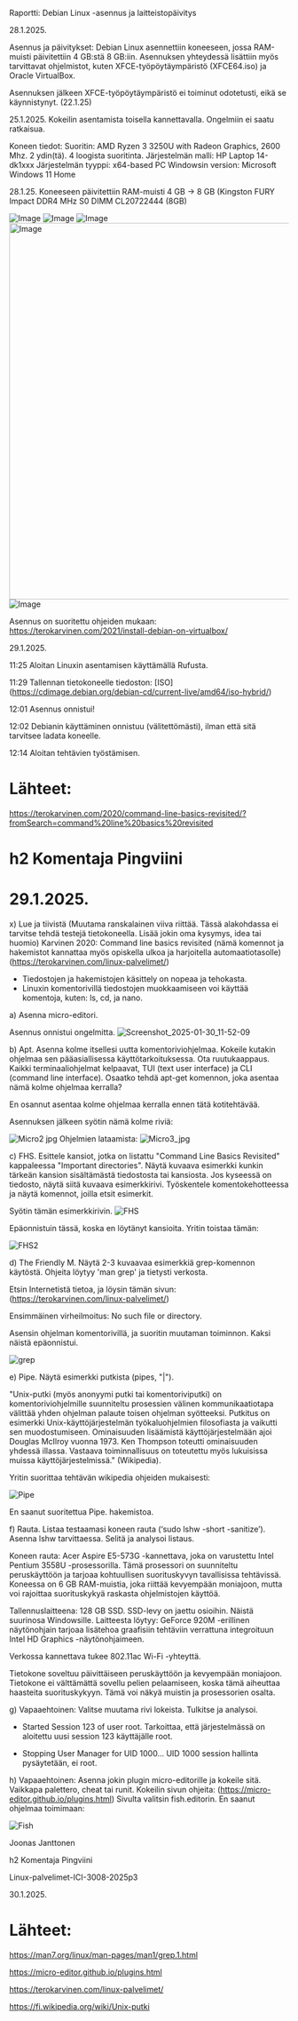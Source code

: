 Raportti: Debian Linux -asennus ja laitteistopäivitys

28.1.2025.

Asennus ja päivitykset: Debian Linux asennettiin koneeseen, jossa RAM-muisti päivitettiin 4 GB:stä 8 GB:iin. 
Asennuksen yhteydessä lisättiin myös tarvittavat ohjelmistot, kuten XFCE-työpöytäympäristö (XFCE64.iso) ja Oracle VirtualBox.

Asennuksen jälkeen XFCE-työpöytäympäristö ei toiminut odotetusti, eikä se käynnistynyt. (22.1.25)

25.1.2025. Kokeilin asentamista toisella kannettavalla. Ongelmiin ei saatu ratkaisua.

Koneen tiedot: 
Suoritin: AMD Ryzen 3 3250U with Radeon Graphics, 2600 Mhz. 2 ydin(tä). 4 loogista suoritinta. 
Järjestelmän malli: HP Laptop 14-dk1xxx Järjestelmän tyyppi: x64-based PC Windowsin version: Microsoft Windows 11 Home

28.1.25. Koneeseen päivitettiin RAM-muisti 4 GB -> 8 GB (Kingston FURY Impact DDR4 MHz S0 DIMM CL20722444 (8GB)

![Image](https://github.com/user-attachments/assets/2b68e96a-ee43-471a-a032-fd243459bf5a)
![Image](https://github.com/user-attachments/assets/bdb2354a-3764-4cac-94dc-8a5cc0059ea6)
![Image](https://github.com/user-attachments/assets/5dd5bd08-45a6-49db-8078-bd4d64dc2d90)
<img width="678" alt="Image" src="https://github.com/user-attachments/assets/54fc5de0-24c7-4a8e-b984-42a9a41bf496" /> 
![Image](https://github.com/user-attachments/assets/10d3aabd-41b0-4298-b4d1-f53992a5c00e)


Asennus on suoritettu ohjeiden mukaan: https://terokarvinen.com/2021/install-debian-on-virtualbox/ 

29.1.2025.

11:25 Aloitan Linuxin asentamisen käyttämällä Rufusta. 

11:29 Tallennan tietokoneelle tiedoston: [ISO] (https://cdimage.debian.org/debian-cd/current-live/amd64/iso-hybrid/) 

12:01 Asennus onnistui!

12:02 Debianin käyttäminen onnistuu (välitettömästi), ilman että sitä tarvitsee ladata koneelle.

12:14 Aloitan tehtävien työstämisen.

Lähteet: 
===
https://terokarvinen.com/2020/command-line-basics-revisited/?fromSearch=command%20line%20basics%20revisited  














h2 Komentaja Pingviini 
===
29.1.2025.
===
x) Lue ja tiivistä (Muutama ranskalainen viiva riittää. Tässä alakohdassa ei tarvitse tehdä testejä tietokoneella. Lisää jokin oma kysymys, idea tai huomio)
    Karvinen 2020: Command line basics revisited (nämä komennot ja hakemistot kannattaa myös opiskella ulkoa ja harjoitella automaatiotasolle) (https://terokarvinen.com/linux-palvelimet/)

- Tiedostojen ja hakemistojen käsittely on nopeaa ja tehokasta.
- Linuxin komentorivillä tiedostojen muokkaamiseen voi käyttää komentoja, kuten: ls, cd, ja nano.

a) Asenna micro-editori.

Asennus onnistui ongelmitta.
![Screenshot_2025-01-30_11-52-09](https://github.com/user-attachments/assets/5369d308-a141-4f9f-b723-bc210311db68)

b) Apt. Asenna kolme itsellesi uutta komentoriviohjelmaa. Kokeile kutakin ohjelmaa sen pääasiallisessa käyttötarkoituksessa. Ota ruutukaappaus. Kaikki terminaaliohjelmat kelpaavat, TUI (text user interface) ja CLI (command line interface). Osaatko tehdä apt-get komennon, joka asentaa nämä kolme ohjelmaa kerralla?

En osannut asentaa kolme ohjelmaa kerralla ennen tätä kotitehtävää.

Asennuksen jälkeen syötin nämä kolme riviä:

![Micro2 jpg](https://github.com/user-attachments/assets/425220e8-97a2-4d88-adc1-12eeedd60853)
Ohjelmien lataamista:
![Micro3_jpg](https://github.com/user-attachments/assets/26345803-d257-4cbd-a17a-6eedede8adf2)

c) FHS. Esittele kansiot, jotka on listattu "Command Line Basics Revisited" kappaleessa "Important directories". Näytä kuvaava esimerkki kunkin tärkeän kansion sisältämästä tiedostosta tai kansiosta. Jos kyseessä on tiedosto, näytä siitä kuvaava esimerkkirivi. Työskentele komentokehotteessa ja näytä komennot, joilla etsit esimerkit.

Syötin tämän esimerkkirivin. 
![FHS](https://github.com/user-attachments/assets/db933865-ae83-4c65-aa69-13a9c751ecab)

Epäonnistuin tässä, koska en löytänyt kansioita. Yritin toistaa tämän: 

![FHS2](https://github.com/user-attachments/assets/0bd920f8-8467-4994-87a4-ad0386dd4e0b)

d) The Friendly M. Näytä 2-3 kuvaavaa esimerkkiä grep-komennon käytöstä. Ohjeita löytyy 'man grep' ja tietysti verkosta.

Etsin Internetistä tietoa, ja löysin tämän sivun: (https://terokarvinen.com/linux-palvelimet/)

Ensimmäinen virheilmoitus: No such file or directory.

Asensin ohjelman komentorivillä, ja suoritin muutaman toiminnon. Kaksi näistä epäonnistui.

![grep](https://github.com/user-attachments/assets/c7e422ef-e70c-4417-a798-c7a41bd005a0)


e) Pipe. Näytä esimerkki putkista (pipes, "|").

"Unix-putki (myös anonyymi putki tai komentoriviputki) on komentoriviohjelmille suunniteltu prosessien välinen kommunikaatiotapa välittää yhden ohjelman palaute toisen ohjelman syötteeksi. Putkitus on esimerkki Unix-käyttöjärjestelmän työkaluohjelmien filosofiasta ja vaikutti sen muodostumiseen. 
Ominaisuuden lisäämistä käyttöjärjestelmään ajoi Douglas McIlroy vuonna 1973. Ken Thompson toteutti ominaisuuden yhdessä illassa.
Vastaava toiminnallisuus on toteutettu myös lukuisissa muissa käyttöjärjestelmissä." (Wikipedia).

Yritin suorittaa tehtävän wikipedia ohjeiden mukaisesti:

![Pipe](https://github.com/user-attachments/assets/2da2d10f-7f2a-4e1a-be6f-f8c72b6a4cd6)

En saanut suoritettua Pipe. hakemistoa. 

f) Rauta. Listaa testaamasi koneen rauta (‘sudo lshw -short -sanitize’). Asenna lshw tarvittaessa. Selitä ja analysoi listaus.

Koneen rauta: Acer Aspire E5-573G -kannettava, joka on varustettu Intel Pentium 3558U -prosessorilla. Tämä prosessori on suunniteltu peruskäyttöön ja tarjoaa kohtuullisen suorituskyvyn tavallisissa tehtävissä. Koneessa on 6 GB RAM-muistia, joka riittää kevyempään moniajoon, mutta voi rajoittaa suorituskykyä raskasta ohjelmistojen käyttöä.

Tallennuslaitteena: 128 GB SSD. SSD-levy on jaettu osioihin. Näistä suurinosa Windowsille.
Laitteesta löytyy: GeForce 920M -erillinen näytönohjain tarjoaa lisätehoa graafisiin tehtäviin verrattuna integroituun Intel HD Graphics -näytönohjaimeen.

Verkossa kannettava tukee 802.11ac Wi-Fi -yhteyttä.

Tietokone soveltuu päivittäiseen peruskäyttöön ja kevyempään moniajoon. Tietokone ei välttämättä sovellu pelien pelaamiseen, koska tämä aiheuttaa haasteita suorituskykyyn. Tämä voi näkyä muistin ja prosessorien osalta. 

g) Vapaaehtoinen: Valitse muutama rivi lokeista. Tulkitse ja analysoi.

- Started Session 123 of user root. Tarkoittaa, että järjestelmässä on aloitettu uusi session 123 käyttäjälle root.

- Stopping User Manager for UID 1000... UID 1000  session hallinta pysäytetään, ei root.

h) Vapaaehtoinen: Asenna jokin plugin micro-editorille ja kokeile sitä. Vaikkapa palettero, cheat tai runit.
Kokeilin sivun ohjeita: (https://micro-editor.github.io/plugins.html) Sivulta valitsin fish.editorin. En saanut ohjelmaa toimimaan:


![Fish](https://github.com/user-attachments/assets/e5f5219e-cb15-47d7-9029-fc653824028f)


Joonas Janttonen

h2 Komentaja Pingviini

Linux-palvelimet-ICI-3008-2025p3

30.1.2025.


Lähteet: 
===
https://man7.org/linux/man-pages/man1/grep.1.html 

https://micro-editor.github.io/plugins.html

https://terokarvinen.com/linux-palvelimet/

https://fi.wikipedia.org/wiki/Unix-putki 
